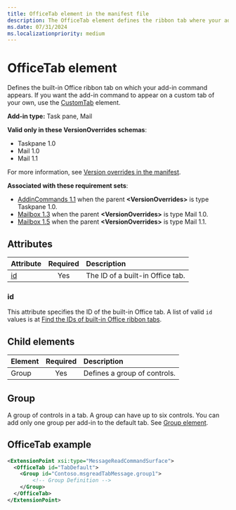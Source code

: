 ```yaml
---
title: OfficeTab element in the manifest file
description: The OfficeTab element defines the ribbon tab where your add-in command appears.
ms.date: 07/31/2024
ms.localizationpriority: medium
---
```


# OfficeTab element

Defines the built-in Office ribbon tab on which your add-in command appears. If you want the add-in command to appear on a custom tab of your own, use the [CustomTab](customtab.md) element.

**Add-in type:** Task pane, Mail

**Valid only in these VersionOverrides schemas**:

- Taskpane 1.0
- Mail 1.0
- Mail 1.1

For more information, see [Version overrides in the manifest](/office/dev/add-ins/develop/add-in-manifests#version-overrides-in-the-manifest).

**Associated with these requirement sets**:

- [AddinCommands 1.1](../requirement-sets/common/add-in-commands-requirement-sets.md) when the parent **\<VersionOverrides\>** is type Taskpane 1.0.
- [Mailbox 1.3](../requirement-sets/outlook/requirement-set-1.3/outlook-requirement-set-1.3.md) when the parent **\<VersionOverrides\>** is type Mail 1.0.
- [Mailbox 1.5](../requirement-sets/outlook/requirement-set-1.5/outlook-requirement-set-1.5.md) when the parent **\<VersionOverrides\>** is type Mail 1.1.

## Attributes

|  Attribute  |  Required  |  Description  |
|:-----|:-----:|:-----|
|  [id](#id)  |  Yes  | The ID of a built-in Office tab. |

### id

This attribute specifies the ID of the built-in Office tab. A list of valid `id` values is at [Find the IDs of built-in Office ribbon tabs](/office/dev/add-ins/develop/built-in-ui-ids).

## Child elements

|  Element |  Required  |  Description  |
|:-----|:-----:|:-----|
|  Group      | Yes |  Defines a group of controls. |

## Group

A group of controls in a tab. A group can have up to six controls. You can add only one group per add-in to the default tab. See [Group element](group.md).

## OfficeTab example

```xml
<ExtensionPoint xsi:type="MessageReadCommandSurface">
  <OfficeTab id="TabDefault">
    <Group id="Contoso.msgreadTabMessage.group1">
        <!-- Group Definition -->
    </Group>
  </OfficeTab>
</ExtensionPoint>
```
